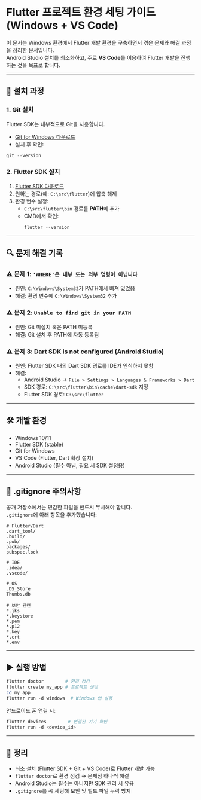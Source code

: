 # Flutter 프로젝트 환경 세팅 가이드 (Windows + VS Code)

이 문서는 Windows 환경에서 Flutter 개발 환경을 구축하면서 겪은 문제와 해결 과정을 정리한 문서입니다.  
Android Studio 설치를 최소화하고, 주로 **VS Code**를 이용하여 Flutter 개발을 진행하는 것을 목표로 합니다.

---

## 🚀 설치 과정

### 1. Git 설치
Flutter SDK는 내부적으로 Git을 사용합니다.
- [Git for Windows 다운로드](https://git-scm.com/download/win)  
- 설치 후 확인:
```powershell
git --version
```

### 2. Flutter SDK 설치
1. [Flutter SDK 다운로드](https://docs.flutter.dev/get-started/install/windows)  
2. 원하는 경로(예: `C:\src\flutter`)에 압축 해제  
3. 환경 변수 설정:
   - `C:\src\flutter\bin` 경로를 **PATH**에 추가  
   - CMD에서 확인:
     ```powershell
     flutter --version
     ```

---

## 🔍 문제 해결 기록

### ⚠️ 문제 1: `'WHERE'은 내부 또는 외부 명령이 아닙니다`
- 원인: `C:\Windows\System32`가 PATH에서 빠져 있었음  
- 해결: 환경 변수에 `C:\Windows\System32` 추가

### ⚠️ 문제 2: `Unable to find git in your PATH`
- 원인: Git 미설치 혹은 PATH 미등록  
- 해결: Git 설치 후 PATH에 자동 등록됨

### ⚠️ 문제 3: Dart SDK is not configured (Android Studio)
- 원인: Flutter SDK 내의 Dart SDK 경로를 IDE가 인식하지 못함  
- 해결:
  - Android Studio → `File > Settings > Languages & Frameworks > Dart`  
  - SDK 경로: `C:\src\flutter\bin\cache\dart-sdk` 지정  
  - Flutter SDK 경로: `C:\src\flutter`

---

## 🛠 개발 환경
- Windows 10/11
- Flutter SDK (stable)
- Git for Windows
- VS Code (Flutter, Dart 확장 설치)
- Android Studio (필수 아님, 필요 시 SDK 설정용)

---

## 📂 .gitignore 주의사항
공개 저장소에서는 민감한 파일을 반드시 무시해야 합니다.  
`.gitignore`에 아래 항목을 추가했습니다:

```gitignore
# Flutter/Dart
.dart_tool/
.build/
.pub/
packages/
pubspec.lock

# IDE
.idea/
.vscode/

# OS
.DS_Store
Thumbs.db

# 보안 관련
*.jks
*.keystore
*.pem
*.p12
*.key
*.crt
*.env
```

---

## ▶️ 실행 방법

```powershell
flutter doctor        # 환경 점검
flutter create my_app # 프로젝트 생성
cd my_app
flutter run -d windows  # Windows 앱 실행
```

안드로이드 폰 연결 시:
```powershell
flutter devices        # 연결된 기기 확인
flutter run -d <device_id>
```

---

## 📌 정리
- 최소 설치 (Flutter SDK + Git + VS Code)로 Flutter 개발 가능  
- `flutter doctor`로 환경 점검 → 문제점 하나씩 해결  
- Android Studio는 필수는 아니지만 SDK 관리 시 유용  
- `.gitignore`를 꼭 세팅해 보안 및 빌드 파일 누락 방지
